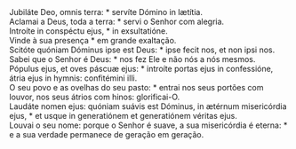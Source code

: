 <div class="dropcap text-justify">Jubiláte Deo, omnis terra: * servíte Dómino in lætítia.</div>
<div class="dropcap text-justify">Aclamai a Deus, toda a terra: * servi o Senhor com alegria.</div>
<div class="text-justify">Introíte in conspéctu ejus, * in exsultatióne.</div>
<div class="text-justify">Vinde à sua presença * em grande exaltação.</div>
<div class="text-justify">Scitóte quóniam Dóminus ipse est Deus: * ipse fecit nos, et non ipsi nos.</div>
<div class="text-justify">Sabei que o Senhor é Deus: * nos fez Ele e não nós a nós mesmos.</div>
<div class="text-justify">Pópulus ejus, et oves páscuæ ejus: * introíte portas ejus in confessióne, átria ejus in hymnis: confitémini illi.</div>
<div class="text-justify">O seu povo e as ovelhas do seu pasto: * entrai nos seus portões com louvor, nos seus átrios com hinos: glorificai-O.</div>
<div class="text-justify">Laudáte nomen ejus: quóniam suávis est Dóminus, in ætérnum misericórdia ejus, * et usque in generatiónem et generatiónem véritas ejus.</div>
<div class="text-justify">Louvai o seu nome: porque o Senhor é suave, a sua misericórdia é eterna: * e a sua verdade permanece de geração em geração.</div>
